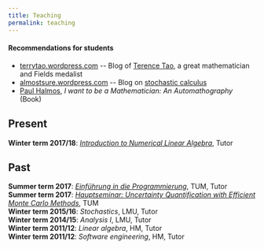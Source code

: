 ```yaml
---
title: Teaching
permalink: teaching
---
```


#### Recommendations for students
- [terrytao.wordpress.com](https://terrytao.wordpress.com/) -- Blog of [Terence Tao](https://en.wikipedia.org/wiki/Terence_Tao), a great mathematician and Fields medalist  
- [almostsure.wordpress.com](https://almostsure.wordpress.com/) -- Blog on [stochastic calculus](https://en.wikipedia.org/wiki/Stochastic_calculus)  
- [Paul Halmos](https://de.wikipedia.org/wiki/Paul_Halmos), _I want to be a Mathematician: An Automathography_ (Book)

## Present
**Winter term 2017/18**: [*Introduction to Numerical Linear Algebra*](https://www-m2.ma.tum.de/bin/view/M2/Allgemeines/NLA17), Tutor 

## Past
**Summer term 2017**: [_Einführung in die Programmierung_](https://www-m2.ma.tum.de/bin/view/M2/Allgemeines/Einf%fchrungInDieProgrammierung%28MA8003%29), TUM, Tutor  
**Summer term 2017**: [_Hauptseminar: Uncertainty Quantification with Efficient Monte Carlo Methods_](https://www-m2.ma.tum.de/bin/view/M2/Allgemeines/UQSEM), TUM  
**Winter term 2015/16**: _Stochastics_, LMU, Tutor  
**Winter term 2014/15**: _Analysis I_, LMU, Tutor  
**Winter term 2011/12**: _Linear algebra_, HM, Tutor  
**Winter term 2011/12**: _Software engineering_, HM, Tutor

